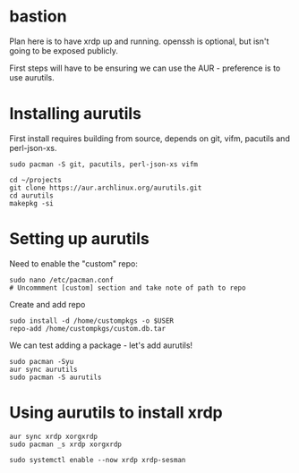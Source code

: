 # bastion

Plan here is to have xrdp up and running. openssh is optional, but isn't going to be exposed
publicly.

First steps will have to be ensuring we can use the AUR - preference is to use aurutils.

# Installing aurutils

First install requires building from source, depends on git, vifm, pacutils and perl-json-xs.

```
sudo pacman -S git, pacutils, perl-json-xs vifm

cd ~/projects
git clone https://aur.archlinux.org/aurutils.git
cd aurutils
makepkg -si
```

# Setting up aurutils

Need to enable the "custom" repo:

```
sudo nano /etc/pacman.conf
# Uncommment [custom] section and take note of path to repo
```

Create and add repo

```
sudo install -d /home/custompkgs -o $USER
repo-add /home/custompkgs/custom.db.tar
```

We can test adding a package - let's add aurutils!

```
sudo pacman -Syu
aur sync aurutils
sudo pacman -S aurutils
```

# Using aurutils to install xrdp

```
aur sync xrdp xorgxrdp
sudo pacman _s xrdp xorgxrdp

sudo systemctl enable --now xrdp xrdp-sesman
```
